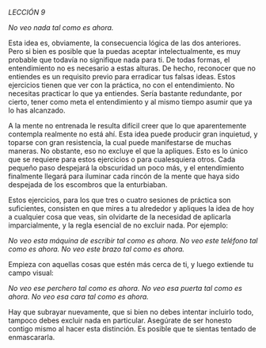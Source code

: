 *LECCIÓN 9*

*No veo nada tal como es ahora.*

Esta idea es, obviamente, la consecuencia lógica de las dos anteriores. Pero si bien es posible que la puedas aceptar intelectualmente, es muy probable que todavía no signifique nada para ti. De todas formas, el entendimiento no es necesario a estas alturas. De hecho, reconocer que no entiendes es un requisito previo para erradicar tus falsas ideas. Estos ejercicios tienen que ver con la práctica, no con el entendimiento. No necesitas practicar lo que ya entiendes. Sería bastante redundante, por cierto, tener como meta el entendimiento y al mismo tiempo asumir que ya lo has alcanzado.

A la mente no entrenada le resulta difícil creer que lo que aparentemente contempla realmente no está ahí. Esta idea puede producir gran inquietud, y toparse con gran resistencia, la cual puede manifestarse de muchas maneras. No obstante, eso no excluye el que la apliques. Esto es lo único que se requiere para estos ejercicios o para cualesquiera otros. Cada pequeño paso despejará la obscuridad un poco más, y el entendimiento finalmente llegará para iluminar cada rincón de la mente que haya sido despejada de los escombros que la enturbiaban.

Estos ejercicios, para los que tres o cuatro sesiones de práctica son suficientes, consisten en que mires a tu alrededor y apliques la idea de hoy a cualquier cosa que veas, sin olvidarte de la necesidad de aplicarla imparcialmente, y la regla esencial de no excluir nada. Por ejemplo:

_No veo esta máquina de escribir tal como es ahora._
_No veo este teléfono tal como es ahora._
_No veo este brazo tal como es ahora._

Empieza con aquellas cosas que estén más cerca de ti, y luego extiende tu campo visual:

_No veo ese perchero tal como es ahora._
_No veo esa puerta tal como es ahora._
_No veo esa cara tal como es ahora._

Hay que subrayar nuevamente, que si bien no debes intentar incluirlo todo, tampoco debes excluir nada en particular. Asegúrate de ser honesto contigo mismo al hacer esta distinción. Es posible que te sientas tentado de enmascararla.